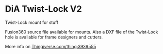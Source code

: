 # DiA Twist-Lock V2
Twist-Lock mount for stuff

Fusion360 source file available for mounts.
Also a DXF file of the Twist-Lock hole is available for frame designers and cutters.

More info on [Thingiverse.com/thing:3939555](https://www.thingiverse.com/thing:3939555)
